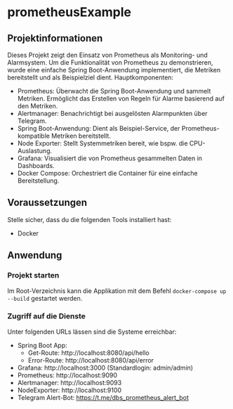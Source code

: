 # prometheusExample

## Projektinformationen
Dieses Projekt zeigt den Einsatz von Prometheus als Monitoring- und Alarmsystem. Um die Funktionalität von Prometheus zu demonstrieren, wurde eine einfache Spring Boot-Anwendung implementiert, die Metriken bereitstellt und als Beispielziel dient.
Hauptkomponenten:

- Prometheus:
        Überwacht die Spring Boot-Anwendung und sammelt Metriken.
        Ermöglicht das Erstellen von Regeln für Alarme basierend auf den Metriken.
- Alertmanager:
        Benachrichtigt bei ausgelösten Alarmpunkten über Telegram.
- Spring Boot-Anwendung:
        Dient als Beispiel-Service, der Prometheus-kompatible Metriken bereitstellt.
- Node Exporter:
        Stellt Systemmetriken bereit, wie bspw. die CPU-Auslastung.
- Grafana:
        Visualisiert die von Prometheus gesammelten Daten in Dashboards.
- Docker Compose:
        Orchestriert die Container für eine einfache Bereitstellung.

## Voraussetzungen
Stelle sicher, dass du die folgenden Tools installiert hast:

- Docker

## Anwendung

### Projekt starten
Im Root-Verzeichnis kann die Applikation mit dem Befehl `docker-compose up --build` gestartet werden.

### Zugriff auf die Dienste
Unter folgenden URLs lässen sind die Systeme erreichbar:

  -  Spring Boot App: 
        - Get-Route: http://localhost:8080/api/hello
        - Error-Route: http://localhost:8080/api/error
  -  Grafana: http://localhost:3000 (Standardlogin: admin/admin)
  -  Prometheus: http://localhost:9090
  -  Alertmanager: http://localhost:9093
  -  NodeExporter: http://localhost:9100
  - Telegram Alert-Bot: https://t.me/dbs_prometheus_alert_bot
